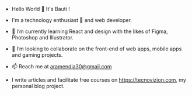 - Hello World 👋 It's Bauti !



- I'm a technology enthusiast 👀 and web developer.
- 🌱 I’m currently learning React and design with the likes of Figma, Photoshop and Illustrator.
- 💞️ I’m looking to collaborate on the front-end of web apps, mobile apps and gaming projects.
- 📫 Reach me at aramendia30@gmail.com
- I write articles and facilitate free courses on https://tecnovizion.com, my personal blog project.

<!---
bautista1405/bautista1405 is a ✨ special ✨ repository because its `README.md` (this file) appears on your GitHub profile.
You can click the Preview link to take a look at your changes.
--->
